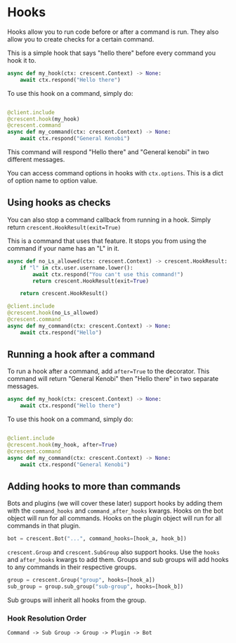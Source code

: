 # Hooks

Hooks allow you to run code before or after a command is run. They also allow you
to create checks for a certain command.

This is a simple hook that says "hello there" before every command you hook it to.

```python
async def my_hook(ctx: crescent.Context) -> None:
    await ctx.respond("Hello there")
```

To use this hook on a command, simply do:
```python

@client.include
@crescent.hook(my_hook)
@crescent.command
async def my_command(ctx: crescent.Context) -> None:
    await ctx.respond("General Kenobi")
```

This command will respond "Hello there" and "General kenobi" in two different messages.


You can access command options in hooks with `ctx.options`. This is a dict of option name to
option value.


## Using hooks as checks

You can also stop a command callback from running in a hook. Simply return `crescent.HookResult(exit=True)`

This is a command that uses that feature. It stops you from using the command if your name has an "L" in it.

```python
async def no_Ls_allowed(ctx: crescent.Context) -> crescent.HookResult:
    if "l" in ctx.user.username.lower():
        await ctx.respond("You can't use this command!")
        return crescent.HookResult(exit=True)

    return crescent.HookResult()

@client.include
@crescent.hook(no_Ls_allowed)
@crescent.command
async def my_command(ctx: crescent.Context) -> None:
    await ctx.respond("Hello")
```

## Running a hook after a command
To run a hook after a command, add `after=True` to the decorator.
This command will return "General Kenobi" then "Hello there" in two separate messages.
```python
async def my_hook(ctx: crescent.Context) -> None:
    await ctx.respond("Hello there")
```

To use this hook on a command, simply do:
```python

@client.include
@crescent.hook(my_hook, after=True)
@crescent.command
async def my_command(ctx: crescent.Context) -> None:
    await ctx.respond("General Kenobi")
```

## Adding hooks to more than commands

Bots and plugins (we will cover these later) support hooks by adding them with the
`command_hooks` and `command_after_hooks` kwargs. Hooks on the bot object will run
for all commands. Hooks on the plugin object will run for all commands in that plugin.

```python
bot = crescent.Bot("...", command_hooks=[hook_a, hook_b])
```

`crescent.Group` and `crescent.SubGroup` also support hooks. Use the `hooks` and `after_hooks`
kwargs to add them. Groups and sub groups will add hooks to any commands in their respective
groups.

```python
group = crescent.Group("group", hooks=[hook_a])
sub_group = group.sub_group("sub-group", hooks=[hook_b])
```

Sub groups will inherit all hooks from the group.

### Hook Resolution Order
`Command -> Sub Group -> Group -> Plugin -> Bot`
